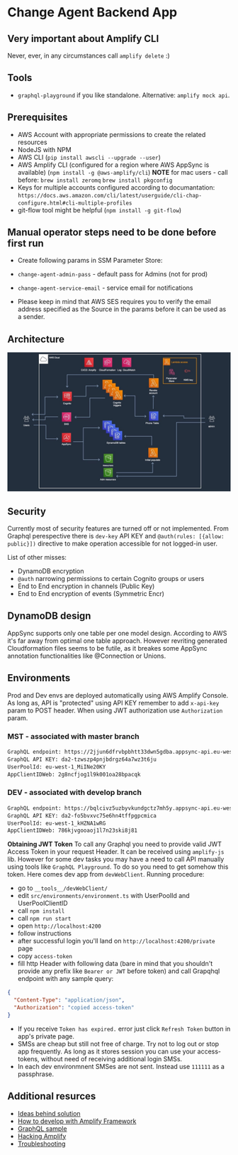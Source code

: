 # Change Agent Backend App

## Very important about Amplify CLI

Never, ever, in any circumstances call `amplify delete` :)

## Tools

- `graphql-playground` if you like standalone. Alternative: `amplify mock api`.

## Prerequisites

- AWS Account with appropriate permissions to create the related resources
- NodeJS with NPM
- AWS CLI (`pip install awscli --upgrade --user`)
- AWS Amplify CLI (configured for a region where AWS AppSync is available) (`npm install -g @aws-amplify/cli`) **NOTE** for mac users - call before: `brew install zeromq` `brew install pkgconfig`
- Keys for multiple accounts configured according to documantation: `https://docs.aws.amazon.com/cli/latest/userguide/cli-chap-configure.html#cli-multiple-profiles`
- git-flow tool might be helpful (`npm install -g git-flow`)

## Manual operator steps need to be done before first run

- Create following params in SSM Parameter Store:
- `change-agent-admin-pass` - default pass for Admins (not for prod)
- `change-agent-service-email` - service email for notifications

- Please keep in mind that AWS SES requires you to verify the email address specified as the Source in the params before it can be used as a sender.

## Architecture

![Alt text](__docs__/change-agent-arch-1.jpg 'diagram')

## Security

Currently most of security features are turned off or not implemented. From Graphql perespective there is `dev-key` API KEY and `@auth(rules: [{allow: public}])` directive to make operation accessible for not logged-in user.

List of other misses:

- DynamoDB encryption
- `@auth` narrowing permissions to certain Cognito groups or users
- End to End encryption in channels (Public Key)
- End to End encryption of events (Symmetric Encr)

## DynamoDB design

AppSync supports only one table per one model design. According to AWS it's far away from optimal one table approach. However revriting generated Cloudformation files seems to be futile, as it breakes some AppSync annotation functionalities like @Connection or Unions.

## Environments

Prod and Dev envs are deployed automatically using AWS Amplify Console.
As long as, API is "protected" using API KEY remember to add `x-api-key` param to POST header. When using JWT authorization use `Authorization` param.

### MST - associated with master branch

```txt
GraphQL endpoint: https://2jjun6dfrvbpbhtt33dwn5gdba.appsync-api.eu-west-1.amazonaws.com/graphql
GraphQL API KEY: da2-tzwszp4pnjbdrgz64a7wz3t6ju
UserPoolId: eu-west-1_MiINe20KY
AppClientIDWeb: 2g8ncfjog1l9k001oa28bpacqk
```

### DEV - associated with develop branch

```txt
GraphQL endpoint: https://bqlcivz5uzbyvkundgctz7mh5y.appsync-api.eu-west-1.amazonaws.com/graphql
GraphQL API KEY: da2-fo5bvxvc75e6hn4tffpgpcmica
UserPoolId: eu-west-1_kHZNA1wRG
AppClientIDWeb: 786kjvgooaoj1l7n23ski8j81
```

**Obtaining JWT Token** To call any Graphql you need to provide valid JWT Access Token in your request Header. It can be received using `amplify-js` lib. However for some dev tasks you may have a need to call API manually using tools like `GraphQL Playground`. To do so you need to get somehow this token. Here comes dev app from `devWebClient`. Running procedure:

- go to `__tools__/devWebClient/`
- edit `src/environments/environment.ts` with UserPoolId and UserPoolClientID
- call `npm install`
- call `npm run start`
- open `http://localhost:4200`
- follow instructions
- after successful login you'll land on `http://localhost:4200/private` page
- copy `access-token`
- fill http Header with following data (bare in mind that you shouldn't provide any prefix like `Bearer or JWT` before token) and call Grapqhql endpoint with any sample query:

```json
{
  "Content-Type": "application/json",
  "Authorization": "copied access-token"
}
```

- If you receive `Token has expired.` error just click `Refresh Token` button in app's private page.
- SMSs are cheap but still not free of charge. Try not to log out or stop app frequently. As long as it stores session you can use your access-tokens, without need of receiving additional login SMSs.
- In each dev environmnent SMSes are not sent. Instead use `111111` as a passphrase.

## Additional resurces

- [Ideas behind solution](/__docs__/ideas.md)
- [How to develop with Amplify Framework](/__docs__/howto.md)
- [GraphQL sample](/__docs__/graphql.md)
- [Hacking Amplify](__docs__/hacking.md)
- [Troubleshooting](/__docs__/bug.md)

